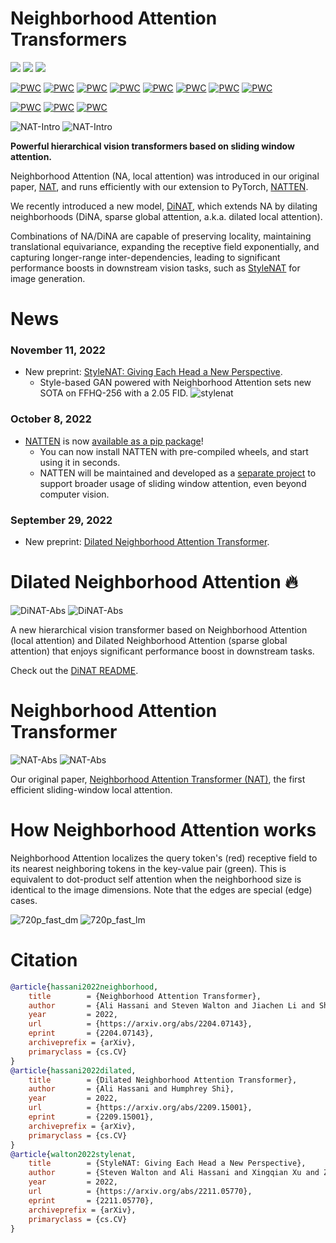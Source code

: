 # Neighborhood Attention Transformers

<a href="https://arxiv.org/abs/2209.15001"><img src="https://img.shields.io/badge/arXiv-Dilated%20Neighborhood%20Attention%20Trasnformer-%23C209C1" /></a>
<a href="https://arxiv.org/abs/2204.07143"><img src="https://img.shields.io/badge/arXiv-Neighborhood%20Attention%20Trasnformer-%2300B0F0" /></a>
[<img src="https://img.shields.io/badge/CUDA%20Extension-NATTEN-%23fc6562" />](https://github.com/SHI-Labs/NATTEN)

[![PWC](https://img.shields.io/endpoint.svg?url=https://paperswithcode.com/badge/dilated-neighborhood-attention-transformer/instance-segmentation-on-ade20k-val)](https://paperswithcode.com/sota/instance-segmentation-on-ade20k-val?p=dilated-neighborhood-attention-transformer)
[![PWC](https://img.shields.io/endpoint.svg?url=https://paperswithcode.com/badge/dilated-neighborhood-attention-transformer/panoptic-segmentation-on-ade20k-val)](https://paperswithcode.com/sota/panoptic-segmentation-on-ade20k-val?p=dilated-neighborhood-attention-transformer)
[![PWC](https://img.shields.io/endpoint.svg?url=https://paperswithcode.com/badge/dilated-neighborhood-attention-transformer/instance-segmentation-on-cityscapes-val)](https://paperswithcode.com/sota/instance-segmentation-on-cityscapes-val?p=dilated-neighborhood-attention-transformer)
[![PWC](https://img.shields.io/endpoint.svg?url=https://paperswithcode.com/badge/dilated-neighborhood-attention-transformer/panoptic-segmentation-on-coco-minival)](https://paperswithcode.com/sota/panoptic-segmentation-on-coco-minival?p=dilated-neighborhood-attention-transformer)
[![PWC](https://img.shields.io/endpoint.svg?url=https://paperswithcode.com/badge/dilated-neighborhood-attention-transformer/semantic-segmentation-on-ade20k-val)](https://paperswithcode.com/sota/semantic-segmentation-on-ade20k-val?p=dilated-neighborhood-attention-transformer)
[![PWC](https://img.shields.io/endpoint.svg?url=https://paperswithcode.com/badge/dilated-neighborhood-attention-transformer/semantic-segmentation-on-cityscapes-val)](https://paperswithcode.com/sota/semantic-segmentation-on-cityscapes-val?p=dilated-neighborhood-attention-transformer)
[![PWC](https://img.shields.io/endpoint.svg?url=https://paperswithcode.com/badge/dilated-neighborhood-attention-transformer/panoptic-segmentation-on-cityscapes-val)](https://paperswithcode.com/sota/panoptic-segmentation-on-cityscapes-val?p=dilated-neighborhood-attention-transformer)
[![PWC](https://img.shields.io/endpoint.svg?url=https://paperswithcode.com/badge/dilated-neighborhood-attention-transformer/instance-segmentation-on-coco-minival)](https://paperswithcode.com/sota/instance-segmentation-on-coco-minival?p=dilated-neighborhood-attention-transformer)

[![PWC](https://img.shields.io/endpoint.svg?url=https://paperswithcode.com/badge/stylenat-giving-each-head-a-new-perspective/image-generation-on-ffhq-256-x-256)](https://paperswithcode.com/sota/image-generation-on-ffhq-256-x-256?p=stylenat-giving-each-head-a-new-perspective)
[![PWC](https://img.shields.io/endpoint.svg?url=https://paperswithcode.com/badge/stylenat-giving-each-head-a-new-perspective/image-generation-on-ffhq-1024-x-1024)](https://paperswithcode.com/sota/image-generation-on-ffhq-1024-x-1024?p=stylenat-giving-each-head-a-new-perspective)
[![PWC](https://img.shields.io/endpoint.svg?url=https://paperswithcode.com/badge/stylenat-giving-each-head-a-new-perspective/image-generation-on-lsun-churches-256-x-256)](https://paperswithcode.com/sota/image-generation-on-lsun-churches-256-x-256?p=stylenat-giving-each-head-a-new-perspective)

![NAT-Intro](assets/dinat/intro_dark.png#gh-dark-mode-only)
![NAT-Intro](assets/dinat/intro_light.png#gh-light-mode-only)

**Powerful hierarchical vision transformers based on sliding window attention.**

Neighborhood Attention (NA, local attention) was introduced in our original paper, 
[NAT](NAT.md), and runs efficiently with our extension to PyTorch, [NATTEN](https://github.com/SHI-Labs/NATTEN).

We recently introduced a new model, [DiNAT](DiNAT.md), 
which extends NA by dilating neighborhoods (DiNA, sparse global attention, a.k.a. dilated local attention).

Combinations of NA/DiNA are capable of preserving locality, maintaining
translational equivariance,
expanding the receptive field exponentially, 
and capturing longer-range inter-dependencies, 
leading to significant performance boosts in downstream vision tasks, such as
[StyleNAT](https://github.com/SHI-Labs/StyleNAT) for image generation.


# News

### November 11, 2022
* New preprint: [StyleNAT: Giving Each Head a New Perspective](https://github.com/SHI-Labs/StyleNAT).
  * Style-based GAN powered with Neighborhood Attention sets new SOTA on FFHQ-256 with a 2.05 FID.
  ![stylenat](assets/stylenat/stylenat.png)

### October 8, 2022
* [NATTEN](https://github.com/SHI-Labs/NATTEN) is now [available as a pip package](https://www.shi-labs.com/natten/)!
    * You can now install NATTEN with pre-compiled wheels, and start using it in seconds. 
    * NATTEN will be maintained and developed as a [separate project](https://github.com/SHI-Labs/NATTEN) to support broader usage of sliding window attention, even beyond computer vision.

### September 29, 2022
* New preprint: [Dilated Neighborhood Attention Transformer](DiNAT.md).


# Dilated Neighborhood Attention :fire:
![DiNAT-Abs](assets/dinat/radar_dark.png#gh-dark-mode-only)
![DiNAT-Abs](assets/dinat/radar_light.png#gh-light-mode-only)

A new hierarchical vision transformer based on Neighborhood Attention (local attention) and Dilated Neighborhood Attention (sparse global attention) that enjoys significant performance boost in downstream tasks.

Check out the [DiNAT README](DiNAT.md).


# Neighborhood Attention Transformer
![NAT-Abs](assets/nat/computeplot_dark.png#gh-dark-mode-only)
![NAT-Abs](assets/nat/computeplot_light.png#gh-light-mode-only)

Our original paper, [Neighborhood Attention Transformer (NAT)](NAT.md), the first efficient sliding-window local attention.

# How Neighborhood Attention works
Neighborhood Attention localizes the query token's (red) receptive field to its nearest neighboring tokens in the key-value pair (green). 
This is equivalent to dot-product self attention when the neighborhood size is identical to the image dimensions. 
Note that the edges are special (edge) cases.

![720p_fast_dm](assets/nat/720p_fast_dm.gif#gh-dark-mode-only)
![720p_fast_lm](assets/nat/720p_fast_lm.gif#gh-light-mode-only)



# Citation
```bibtex
@article{hassani2022neighborhood,
	title        = {Neighborhood Attention Transformer},
	author       = {Ali Hassani and Steven Walton and Jiachen Li and Shen Li and Humphrey Shi},
	year         = 2022,
	url          = {https://arxiv.org/abs/2204.07143},
	eprint       = {2204.07143},
	archiveprefix = {arXiv},
	primaryclass = {cs.CV}
}
@article{hassani2022dilated,
	title        = {Dilated Neighborhood Attention Transformer},
	author       = {Ali Hassani and Humphrey Shi},
	year         = 2022,
	url          = {https://arxiv.org/abs/2209.15001},
	eprint       = {2209.15001},
	archiveprefix = {arXiv},
	primaryclass = {cs.CV}
}
@article{walton2022stylenat,
	title        = {StyleNAT: Giving Each Head a New Perspective},
	author       = {Steven Walton and Ali Hassani and Xingqian Xu and Zhangyang Wang and Humphrey Shi},
	year         = 2022,
	url          = {https://arxiv.org/abs/2211.05770},
	eprint       = {2211.05770},
	archiveprefix = {arXiv},
	primaryclass = {cs.CV}
}
```
